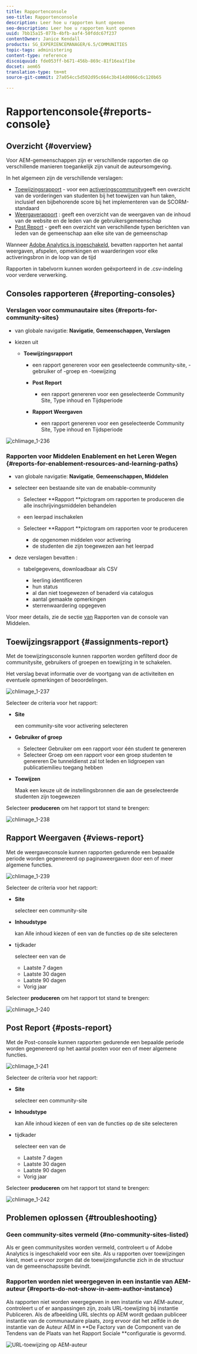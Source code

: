 ```yaml
---
title: Rapportenconsole
seo-title: Rapportenconsole
description: Leer hoe u rapporten kunt openen
seo-description: Leer hoe u rapporten kunt openen
uuid: 7bb15a15-077b-4bfb-aaf4-50fddc67f237
contentOwner: Janice Kendall
products: SG_EXPERIENCEMANAGER/6.5/COMMUNITIES
topic-tags: administering
content-type: reference
discoiquuid: fde053ff-b671-456b-869c-81f16ea1f1be
docset: aem65
translation-type: tm+mt
source-git-commit: 27a054cc5d502d95c664c3b414d0066c6c120b65

---
```



# Rapportenconsole{#reports-console}

## Overzicht {#overview}

Voor AEM-gemeenschappen zijn er verschillende rapporten die op verschillende manieren toegankelijk zijn vanuit de auteursomgeving.

In het algemeen zijn de verschillende verslagen:

* [Toewijzingsrapport](#assignments-report) - voor een [activeringscommunity](/help/communities/overview.md#enablement-community)geeft een overzicht van de vorderingen van studenten bij het toewijzen van hun taken, inclusief een bijbehorende score bij het implementeren van de SCORM-standaard
* [Weergaverapport](#views-report) : geeft een overzicht van de weergaven van de inhoud van de website en de leden van de gebruikersgemeenschap
* [Post Report](#posts-report) - geeft een overzicht van verschillende typen berichten van leden van de gemeenschap aan elke site van de gemeenschap

Wanneer [Adobe Analytics is ingeschakeld](/help/communities/sites-console.md#analytics), bevatten rapporten het aantal weergaven, afspelen, opmerkingen en waarderingen voor elke activeringsbron in de loop van de tijd

Rapporten in tabelvorm kunnen worden geëxporteerd in de .csv-indeling voor verdere verwerking.

## Consoles rapporteren {#reporting-consoles}

### Verslagen voor communautaire sites {#reports-for-community-sites}

* van globale navigatie: **Navigatie**, **Gemeenschappen, Verslagen**

* kiezen uit

   * **Toewijzingsrapport**

      * een rapport genereren voor een geselecteerde community-site, -gebruiker of -groep en -toewijzing

      * **Post Report**

         * een rapport genereren voor een geselecteerde Community Site, Type inhoud en Tijdsperiode
      * **Rapport Weergaven**

         * een rapport genereren voor een geselecteerde Community Site, Type inhoud en Tijdsperiode


![chlimage_1-236](assets/chlimage_1-236.png)

### Rapporten voor Middelen Enablement en het Leren Wegen {#reports-for-enablement-resources-and-learning-paths}

* van globale navigatie: **Navigatie**, **Gemeenschappen, Middelen**

* selecteer een bestaande site van de enabable-community

   * Selecteer **Rapport **pictogram om rapporten te produceren die alle inschrijvingsmiddelen behandelen
   * een leerpad inschakelen
   * Selecteer **Rapport **pictogram om rapporten voor te produceren

      * de opgenomen middelen voor activering
      * de studenten die zijn toegewezen aan het leerpad

* deze verslagen bevatten :

   * tabelgegevens, downloadbaar als CSV

      * leerling identificeren
      * hun status
      * al dan niet toegewezen of benaderd via catalogus
      * aantal gemaakte opmerkingen
      * sterrenwaardering opgegeven

Voor meer details, zie de sectie [van](/help/communities/resources.md#report) Rapporten van de console van Middelen.

## Toewijzingsrapport {#assignments-report}

Met de toewijzingsconsole kunnen rapporten worden gefilterd door de communitysite, gebruikers of groepen en toewijzing in te schakelen.

Het verslag bevat informatie over de voortgang van de activiteiten en eventuele opmerkingen of beoordelingen.

![chlimage_1-237](assets/chlimage_1-237.png)

Selecteer de criteria voor het rapport:

* **Site**

   een community-site voor activering selecteren

* **Gebruiker of groep**
   * Selecteer Gebruiker om een rapport voor één student te genereren
   * Selecteer Groep om een rapport voor een groep studenten te genereren
   De tunneldienst zal tot leden en lidgroepen van publicatiemilieu toegang hebben

* **Toewijzen**

   Maak een keuze uit de instellingsbronnen die aan de geselecteerde studenten zijn toegewezen

Selecteer **produceren** om het rapport tot stand te brengen:

![chlimage_1-238](assets/chlimage_1-238.png)

## Rapport Weergaven {#views-report}

Met de weergaveconsole kunnen rapporten gedurende een bepaalde periode worden gegenereerd op paginaweergaven door een of meer algemene functies.

![chlimage_1-239](assets/chlimage_1-239.png)

Selecteer de criteria voor het rapport:

* **Site**

   selecteer een community-site

* **Inhoudstype**

   kan Alle inhoud kiezen of een van de functies op de site selecteren

* tijdkader

   selecteer een van de

   * Laatste 7 dagen
   * Laatste 30 dagen
   * Laatste 90 dagen
   * Vorig jaar

Selecteer **produceren** om het rapport tot stand te brengen:

![chlimage_1-240](assets/chlimage_1-240.png)

## Post Report {#posts-report}

Met de Post-console kunnen rapporten gedurende een bepaalde periode worden gegenereerd op het aantal posten voor een of meer algemene functies.

![chlimage_1-241](assets/chlimage_1-241.png)

Selecteer de criteria voor het rapport:

* **Site**

   selecteer een community-site

* **Inhoudstype**

   kan Alle inhoud kiezen of een van de functies op de site selecteren

* tijdkader

   selecteer een van de

   * Laatste 7 dagen
   * Laatste 30 dagen
   * Laatste 90 dagen
   * Vorig jaar

Selecteer **produceren** om het rapport tot stand te brengen:

![chlimage_1-242](assets/chlimage_1-242.png)

## Problemen oplossen {#troubleshooting}

### Geen community-sites vermeld {#no-community-sites-listed}

Als er geen communitysites worden vermeld, controleert u of Adobe Analytics is ingeschakeld voor een site. Als u rapporten over toewijzingen kiest, moet u ervoor zorgen dat de toewijzingsfunctie zich in de structuur van de gemeenschapssite bevindt.

### Rapporten worden niet weergegeven in een instantie van AEM-auteur {#reports-do-not-show-in-aem-author-instance}

Als rapporten niet worden weergegeven in een instantie van AEM-auteur, controleert u of er aanpassingen zijn, zoals URL-toewijzing bij instantie Publiceren. Als de afbeelding URL slechts op AEM wordt gedaan publiceer instantie van de communautaire plaats, zorg ervoor dat het zelfde in de instantie van de Auteur AEM in **De Factory van de Component van de Tendens van de Plaats van het Rapport Sociale **configuratie is gevormd.

![URL-toewijzing op AEM-auteur](assets/sitetrend.png)
